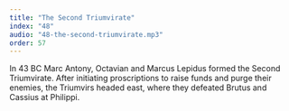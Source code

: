 ```yaml
---
title: "The Second Triumvirate"
index: "48"
audio: "48-the-second-triumvirate.mp3"
order: 57
---
```


In 43 BC Marc Antony, Octavian and Marcus Lepidus formed the Second Triumvirate. After initiating proscriptions to raise funds and purge their enemies, the Triumvirs headed east, where they defeated Brutus and Cassius at Philippi.
